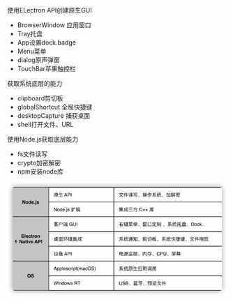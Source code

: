 使用ELectron API创建原生GUI

- BrowserWindow 应用窗口
- Tray托盘
- App设置dock.badge
- Menu菜单
- dialog原声弹窗
- TouchBar苹果触控栏





获取系统底层的能力

- clipboard剪切板
- globalShortcut 全局快捷键
- desktopCapture 捕获桌面
- shell打开文件、URL



使用Node.js获取底层能力

- fs文件读写
- crypto加密解密
- npm安装node库

![image-20210824090338571](img/image-20210824090338571.png)


